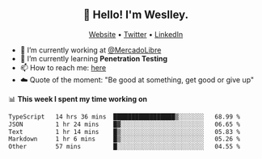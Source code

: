 <h2 align="center">👋 Hello! I'm Weslley.</h2>
<p align="center">
  <a href="http://weslleyneri.com.br">Website</a> •
  <a href="https://twitter.com/Weslley_Neri">Twitter</a> •
  <a href="https://www.linkedin.com/in/weslley-neri-3658908b">LinkedIn</a>
</p>


- 🔭 I’m currently working at [@MercadoLibre](https://github.com/mercadolibre)
- 🌱 I’m currently learning **Penetration Testing**
- 📫 How to reach me: [here](mailto:weslley39@gmail.com)
- ☁️ Quote of the moment: "Be good at something, get good or give up"

📊 **This week I spent my time working on**
<!--START_SECTION:waka-->

```txt
TypeScript   14 hrs 36 mins  █████████████████▒░░░░░░░   68.99 %
JSON         1 hr 24 mins    █▓░░░░░░░░░░░░░░░░░░░░░░░   06.65 %
Text         1 hr 14 mins    █▒░░░░░░░░░░░░░░░░░░░░░░░   05.83 %
Markdown     1 hr 6 mins     █▒░░░░░░░░░░░░░░░░░░░░░░░   05.26 %
Other        57 mins         █░░░░░░░░░░░░░░░░░░░░░░░░   04.55 %
```

<!--END_SECTION:waka-->

<!-- Inspired by https://github.com/gruselhaus/gruselhaus -->